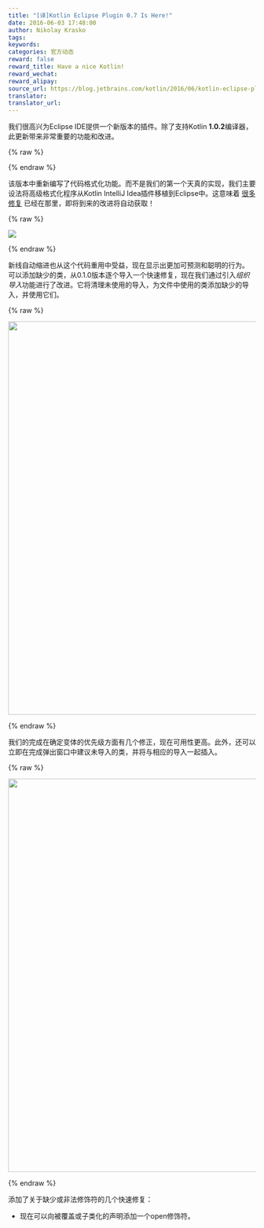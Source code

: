 ```yaml
---
title: "[译]Kotlin Eclipse Plugin 0.7 Is Here!"
date: 2016-06-03 17:48:00
author: Nikolay Krasko
tags:
keywords:
categories: 官方动态
reward: false
reward_title: Have a nice Kotlin!
reward_wechat:
reward_alipay:
source_url: https://blog.jetbrains.com/kotlin/2016/06/kotlin-eclipse-plugin-0-7-is-here/
translator:
translator_url:
---
```


我们很高兴为Eclipse IDE提供一个新版本的插件。除了支持Kotlin **1.0.2**编译器，此更新带来非常重要的功能和改进。

{% raw %}
<p><span id="more-3901"></span></p>
{% endraw %}

该版本中重新编写了代码格式化功能。而不是我们的第一个天真的实现，我们主要设法将高级格式化程序从Kotlin IntelliJ Idea插件移植到Eclipse中。这意味着 [很多修复](https://youtrack.jetbrains.com/issues/KT?q=Formatter%20State:%20Fixed%20Subsystems:%20IDE) 已经在那里，即将到来的改进将自动获取！

{% raw %}
<p><img class="size-full" onmouseout="this.src='https://d3nmt5vlzunoa1.cloudfront.net/kotlin/files/2016/06/fromater.png';" onmouseover="this.src='https://d3nmt5vlzunoa1.cloudfront.net/kotlin/files/2016/06/fromater.gif';" src="https://d3nmt5vlzunoa1.cloudfront.net/kotlin/files/2016/06/fromater.png"/></p>
{% endraw %}

新线自动缩进也从这个代码重用中受益，现在显示出更加可预测和聪明的行为。
可以添加缺少的类，从0.1.0版本逐个导入一个快速修复，现在我们通过引入<em>组织导入</em>功能进行了改进。它将清理未使用的导入，为文件中使用的类添加缺少的导入，并使用它们。

{% raw %}
<p><img class="size-full" onmouseout="this.src='https://d3nmt5vlzunoa1.cloudfront.net/kotlin/files/2016/06/organize.png';" onmouseover="this.src='https://d3nmt5vlzunoa1.cloudfront.net/kotlin/files/2016/06/organize.gif';" src="https://d3nmt5vlzunoa1.cloudfront.net/kotlin/files/2016/06/organize.png" width="800"/></p>
{% endraw %}

我们的完成在确定变体的优先级方面有几个修正，现在可用性更高。此外，还可以立即在完成弹出窗口中建议未导入的类，并将与相应的导入一起插入。

{% raw %}
<p><img class="size-full" onmouseout="this.src='https://d3nmt5vlzunoa1.cloudfront.net/kotlin/files/2016/06/import.png';" onmouseover="this.src='https://d3nmt5vlzunoa1.cloudfront.net/kotlin/files/2016/06/import.gif';" src="https://d3nmt5vlzunoa1.cloudfront.net/kotlin/files/2016/06/import.png" width="800"/></p>
{% endraw %}

添加了关于缺少或非法修饰符的几个快速修复：

* 现在可以向被覆盖或子类化的声明添加一个open修饰符。

